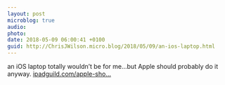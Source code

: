 ```yaml
---
layout: post
microblog: true
audio: 
photo: 
date: 2018-05-09 06:00:41 +0100
guid: http://ChrisJWilson.micro.blog/2018/05/09/an-ios-laptop.html
---
```

an iOS laptop totally wouldn’t be for me...but Apple should probably do it anyway. [ipadguild.com/apple-sho...](http://ipadguild.com/apple-should-make-an-ios-laptopbut-its-not-for-me/)
